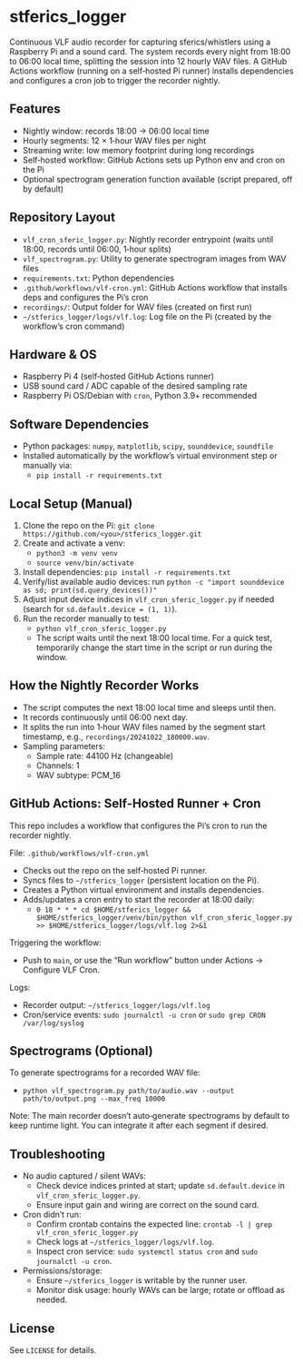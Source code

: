 # stferics_logger

Continuous VLF audio recorder for capturing sferics/whistlers using a Raspberry Pi and a sound card. The system records every night from 18:00 to 06:00 local time, splitting the session into 12 hourly WAV files. A GitHub Actions workflow (running on a self‑hosted Pi runner) installs dependencies and configures a cron job to trigger the recorder nightly.

## Features
- Nightly window: records 18:00 → 06:00 local time
- Hourly segments: 12 × 1‑hour WAV files per night
- Streaming write: low memory footprint during long recordings
- Self‑hosted workflow: GitHub Actions sets up Python env and cron on the Pi
- Optional spectrogram generation function available (script prepared, off by default)

## Repository Layout
- `vlf_cron_sferic_logger.py`: Nightly recorder entrypoint (waits until 18:00, records until 06:00, 1‑hour splits)
- `vlf_spectrogram.py`: Utility to generate spectrogram images from WAV files
- `requirements.txt`: Python dependencies
- `.github/workflows/vlf-cron.yml`: GitHub Actions workflow that installs deps and configures the Pi’s cron
- `recordings/`: Output folder for WAV files (created on first run)
- `~/stferics_logger/logs/vlf.log`: Log file on the Pi (created by the workflow’s cron command)

## Hardware & OS
- Raspberry Pi 4 (self‑hosted GitHub Actions runner)
- USB sound card / ADC capable of the desired sampling rate
- Raspberry Pi OS/Debian with `cron`, Python 3.9+ recommended

## Software Dependencies
- Python packages: `numpy`, `matplotlib`, `scipy`, `sounddevice`, `soundfile`
- Installed automatically by the workflow’s virtual environment step or manually via:
  - `pip install -r requirements.txt`

## Local Setup (Manual)
1. Clone the repo on the Pi: `git clone https://github.com/<you>/stferics_logger.git`
2. Create and activate a venv:
   - `python3 -m venv venv`
   - `source venv/bin/activate`
3. Install dependencies: `pip install -r requirements.txt`
4. Verify/list available audio devices: run `python -c "import sounddevice as sd; print(sd.query_devices())"`
5. Adjust input device indices in `vlf_cron_sferic_logger.py` if needed (search for `sd.default.device = (1, 1)`).
6. Run the recorder manually to test:
   - `python vlf_cron_sferic_logger.py`
   - The script waits until the next 18:00 local time. For a quick test, temporarily change the start time in the script or run during the window.

## How the Nightly Recorder Works
- The script computes the next 18:00 local time and sleeps until then.
- It records continuously until 06:00 next day.
- It splits the run into 1‑hour WAV files named by the segment start timestamp, e.g., `recordings/20241022_180000.wav`.
- Sampling parameters:
  - Sample rate: 44100 Hz (changeable)
  - Channels: 1
  - WAV subtype: PCM_16

## GitHub Actions: Self‑Hosted Runner + Cron
This repo includes a workflow that configures the Pi’s cron to run the recorder nightly.

File: `.github/workflows/vlf-cron.yml`
- Checks out the repo on the self‑hosted Pi runner.
- Syncs files to `~/stferics_logger` (persistent location on the Pi).
- Creates a Python virtual environment and installs dependencies.
- Adds/updates a cron entry to start the recorder at 18:00 daily:
  - `0 18 * * * cd $HOME/stferics_logger && $HOME/stferics_logger/venv/bin/python vlf_cron_sferic_logger.py >> $HOME/stferics_logger/logs/vlf.log 2>&1`

Triggering the workflow:
- Push to `main`, or use the “Run workflow” button under Actions → Configure VLF Cron.

Logs:
- Recorder output: `~/stferics_logger/logs/vlf.log`
- Cron/service events: `sudo journalctl -u cron` or `sudo grep CRON /var/log/syslog`

## Spectrograms (Optional)
To generate spectrograms for a recorded WAV file:
- `python vlf_spectrogram.py path/to/audio.wav --output path/to/output.png --max_freq 10000`

Note: The main recorder doesn’t auto‑generate spectrograms by default to keep runtime light. You can integrate it after each segment if desired.

## Troubleshooting
- No audio captured / silent WAVs:
  - Check device indices printed at start; update `sd.default.device` in `vlf_cron_sferic_logger.py`.
  - Ensure input gain and wiring are correct on the sound card.
- Cron didn’t run:
  - Confirm crontab contains the expected line: `crontab -l | grep vlf_cron_sferic_logger.py`
  - Check logs at `~/stferics_logger/logs/vlf.log`.
  - Inspect cron service: `sudo systemctl status cron` and `sudo journalctl -u cron`.
- Permissions/storage:
  - Ensure `~/stferics_logger` is writable by the runner user.
  - Monitor disk usage: hourly WAVs can be large; rotate or offload as needed.

## License
See `LICENSE` for details.
